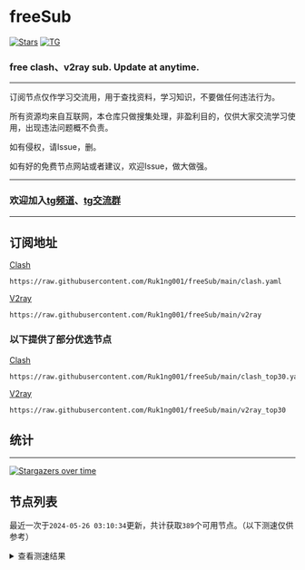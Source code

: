 # freeSub
[![Stars](https://img.shields.io/github/stars/Ruk1ng001/freeSub)](https://github.com/Ruk1ng001/freeSub/stargazers)
[![TG](https://img.shields.io/badge/Telegram-gray?logo=Telegram)](https://t.me/Ruk1ng001)
### free clash、v2ray sub. Update at anytime.

---

订阅节点仅作学习交流用，用于查找资料，学习知识，不要做任何违法行为。

所有资源均来自互联网，本仓库只做搜集处理，非盈利目的，仅供大家交流学习使用，出现违法问题概不负责。

如有侵权，请Issue，删。

如有好的免费节点网站或者建议，欢迎Issue，做大做强。

---

### 欢迎加入[tg频道](https://t.me/Ruk1ng001)、[tg交流群](https://t.me/+-e-b04EE5Cw2NmU1)

---

## 订阅地址
[Clash](https://raw.githubusercontent.com/Ruk1ng001/freeSub/main/clash.yaml)
```
https://raw.githubusercontent.com/Ruk1ng001/freeSub/main/clash.yaml
```
[V2ray](https://raw.githubusercontent.com/Ruk1ng001/freeSub/main/v2ray)
```
https://raw.githubusercontent.com/Ruk1ng001/freeSub/main/v2ray
```
### 以下提供了部分优选节点

[Clash](https://raw.githubusercontent.com/Ruk1ng001/freeSub/main/clash_top30.yaml)
```
https://raw.githubusercontent.com/Ruk1ng001/freeSub/main/clash_top30.yaml
```
[V2ray](https://raw.githubusercontent.com/Ruk1ng001/freeSub/main/v2ray_top30)
```
https://raw.githubusercontent.com/Ruk1ng001/freeSub/main/v2ray_top30
```

## 统计

---

[![Stargazers over time](https://starchart.cc/Ruk1ng001/freeSub.svg)](https://starchart.cc/Ruk1ng001/freeSub)

## 节点列表

最近一次于`2024-05-26 03:10:34`更新，共计获取`389`个可用节点。（以下测速仅供参考）

<details> <summary>查看测速结果</summary>

| 序号 | 节点 | 带宽 | 延迟 |
|:--:|:--:|:--:|:--:|
 | 1 | HK😈github.com/Ruk1ng001_-1960168186 | 3.94MB/s | 448.00ms |
 | 2 | CN😈github.com/Ruk1ng001_1284424214 | 3.58MB/s | 382.00ms |
 | 3 | CN😈github.com/Ruk1ng001_242867408 | 3.35MB/s | 633.00ms |
 | 4 | CN😈github.com/Ruk1ng001_-359419728 | 3.28MB/s | 361.00ms |
 | 5 | CN😈github.com/Ruk1ng001_2124932479 | 3.27MB/s | 312.00ms |
 | 6 | UM😈github.com/Ruk1ng001_-889868164 | 3.16MB/s | 431.00ms |
 | 7 | CN😈github.com/Ruk1ng001_1223709870 | 3.10MB/s | 386.00ms |
 | 8 | CN😈github.com/Ruk1ng001_-616224414 | 3.09MB/s | 804.00ms |
 | 9 | JP😈github.com/Ruk1ng001_1772447082 | 2.99MB/s | 697.00ms |
 | 10 | JP😈github.com/Ruk1ng001_1145725734 | 2.91MB/s | 546.00ms |
 | 11 | CN😈github.com/Ruk1ng001_-1922129779 | 2.90MB/s | 338.00ms |
 | 12 | CN😈github.com/Ruk1ng001_1788757087 | 2.70MB/s | 315.00ms |
 | 13 | Other😈github.com/Ruk1ng001_-101688596 | 2.68MB/s | 657.00ms |
 | 14 | CA😈github.com/Ruk1ng001_1591658842 | 2.48MB/s | 499.00ms |
 | 15 | CN😈github.com/Ruk1ng001_-94882990 | 2.47MB/s | 730.00ms |
 | 16 | CN😈github.com/Ruk1ng001_329700501 | 2.38MB/s | 1280.00ms |
 | 17 | JP😈github.com/Ruk1ng001_-120349366 | 2.37MB/s | 605.00ms |
 | 18 | CN😈github.com/Ruk1ng001_1478045284 | 2.33MB/s | 865.00ms |
 | 19 | JP😈github.com/Ruk1ng001_118365489 | 2.27MB/s | 1106.00ms |
 | 20 | CN😈github.com/Ruk1ng001_-297521625 | 2.21MB/s | 649.00ms |
 | 21 | SG😈github.com/Ruk1ng001_-1725070477 | 2.19MB/s | 1373.00ms |
 | 22 | CN😈github.com/Ruk1ng001_-1031384184 | 2.18MB/s | 471.00ms |
 | 23 | CN😈github.com/Ruk1ng001_-2087116798 | 2.14MB/s | 721.00ms |
 | 24 | CN😈github.com/Ruk1ng001_477943742 | 2.09MB/s | 811.00ms |
 | 25 | HK😈github.com/Ruk1ng001_-902241499 | 2.06MB/s | 728.00ms |
 | 26 | CN😈github.com/Ruk1ng001_1704349606 | 2.04MB/s | 307.00ms |
 | 27 | CN😈github.com/Ruk1ng001_1612293333 | 1.99MB/s | 1100.00ms |
 | 28 | CH😈github.com/Ruk1ng001_1238702783 | 1.96MB/s | 1089.00ms |
 | 29 | CN😈github.com/Ruk1ng001_1058967587 | 1.95MB/s | 344.00ms |
 | 30 | HK😈github.com/Ruk1ng001_-1608408967 | 1.95MB/s | 2386.00ms |
 | 31 | HK😈github.com/Ruk1ng001_-932049898 | 1.95MB/s | 913.00ms |
 | 32 | CN😈github.com/Ruk1ng001_-1960533840 | 1.92MB/s | 395.00ms |
 | 33 | CN😈github.com/Ruk1ng001_1097642371 | 1.88MB/s | 683.00ms |
 | 34 | HK😈github.com/Ruk1ng001_1203476530 | 1.83MB/s | 790.00ms |
 | 35 | HK😈github.com/Ruk1ng001_201739970 | 1.78MB/s | 413.00ms |
 | 36 | SG😈github.com/Ruk1ng001_149570347 | 1.76MB/s | 401.00ms |
 | 37 | HK😈github.com/Ruk1ng001_-677114025 | 1.75MB/s | 1677.00ms |
 | 38 | JP😈github.com/Ruk1ng001_2039626423 | 1.74MB/s | 891.00ms |
 | 39 | Asia😈github.com/Ruk1ng001_-607875752 | 1.69MB/s | 678.00ms |
 | 40 | CN😈github.com/Ruk1ng001_-7431999 | 1.63MB/s | 521.00ms |
 | 41 | JP😈github.com/Ruk1ng001_1938509145 | 1.57MB/s | 1049.00ms |
 | 42 | CN😈github.com/Ruk1ng001_-1710274331 | 1.56MB/s | 378.00ms |
 | 43 | JP😈github.com/Ruk1ng001_1569210954 | 1.56MB/s | 501.00ms |
 | 44 | TW😈github.com/Ruk1ng001_-1005625977 | 1.55MB/s | 974.00ms |
 | 45 | Euro😈github.com/Ruk1ng001_-1778137334 | 1.52MB/s | 801.00ms |
 | 46 | CA😈github.com/Ruk1ng001_-165141417 | 1.48MB/s | 1126.00ms |
 | 47 | CA😈github.com/Ruk1ng001_-352530556 | 1.47MB/s | 926.00ms |
 | 48 | UM😈github.com/Ruk1ng001_-1493420590 | 1.46MB/s | 912.00ms |
 | 49 | CH😈github.com/Ruk1ng001_1075285928 | 1.45MB/s | 392.00ms |
 | 50 | UM😈github.com/Ruk1ng001_1945843757 | 1.45MB/s | 997.00ms |
 | 51 | CA😈github.com/Ruk1ng001_-818877272 | 1.44MB/s | 1284.00ms |
 | 52 | CA😈github.com/Ruk1ng001_-2129686253 | 1.44MB/s | 1800.00ms |
 | 53 | CA😈github.com/Ruk1ng001_845937067 | 1.41MB/s | 1863.00ms |
 | 54 | KR😈github.com/Ruk1ng001_336742953 | 1.37MB/s | 533.00ms |
 | 55 | CN😈github.com/Ruk1ng001_-2015608109 | 1.37MB/s | 1191.00ms |
 | 56 | CN😈github.com/Ruk1ng001_-1319445945 | 1.36MB/s | 380.00ms |
 | 57 | CN😈github.com/Ruk1ng001_703306250 | 1.35MB/s | 383.00ms |
 | 58 | UM😈github.com/Ruk1ng001_-373168241 | 1.35MB/s | 1027.00ms |
 | 59 | CA😈github.com/Ruk1ng001_-355151149 | 1.35MB/s | 1538.00ms |
 | 60 | CH😈github.com/Ruk1ng001_-1001960495 | 1.35MB/s | 730.00ms |
 | 61 | CA😈github.com/Ruk1ng001_1681861153 | 1.35MB/s | 1825.00ms |
 | 62 | JP😈github.com/Ruk1ng001_-205385164 | 1.32MB/s | 989.00ms |
 | 63 | CN😈github.com/Ruk1ng001_1121528462 | 1.29MB/s | 641.00ms |
 | 64 | UM😈github.com/Ruk1ng001_1303578646 | 1.29MB/s | 1255.00ms |
 | 65 | CA😈github.com/Ruk1ng001_312756856 | 1.29MB/s | 1260.00ms |
 | 66 | JP😈github.com/Ruk1ng001_839126155 | 1.27MB/s | 500.00ms |
 | 67 | CA😈github.com/Ruk1ng001_484002641 | 1.27MB/s | 1920.00ms |
 | 68 | UM😈github.com/Ruk1ng001_1739545870 | 1.24MB/s | 1012.00ms |
 | 69 | CA😈github.com/Ruk1ng001_1127543400 | 1.23MB/s | 971.00ms |
 | 70 | CN😈github.com/Ruk1ng001_53375142 | 1.21MB/s | 427.00ms |
 | 71 | JP😈github.com/Ruk1ng001_-1696905495 | 1.21MB/s | 1402.00ms |
 | 72 | SG😈github.com/Ruk1ng001_-2059564339 | 1.20MB/s | 617.00ms |
 | 73 | UM😈github.com/Ruk1ng001_1060594947 | 1.19MB/s | 1052.00ms |
 | 74 | CN😈github.com/Ruk1ng001_-1515620563 | 1.19MB/s | 600.00ms |
 | 75 | CA😈github.com/Ruk1ng001_200979588 | 1.15MB/s | 1694.00ms |
 | 76 | CA😈github.com/Ruk1ng001_2039806136 | 1.14MB/s | 1397.00ms |
 | 77 | CA😈github.com/Ruk1ng001_-1989250554 | 1.14MB/s | 1110.00ms |
 | 78 | FR😈github.com/Ruk1ng001_1388672434 | 1.12MB/s | 1716.00ms |
 | 79 | UM😈github.com/Ruk1ng001_-1039305949 | 1.11MB/s | 1258.00ms |
 | 80 | CA😈github.com/Ruk1ng001_1885262548 | 1.11MB/s | 1626.00ms |
 | 81 | CA😈github.com/Ruk1ng001_-1302396452 | 1.11MB/s | 1577.00ms |
 | 82 | CN😈github.com/Ruk1ng001_-1911823766 | 1.10MB/s | 812.00ms |
 | 83 | US😈github.com/Ruk1ng001_1196487454 | 1.09MB/s | 1054.00ms |
 | 84 | UM😈github.com/Ruk1ng001_-553933340 | 1.08MB/s | 1421.00ms |
 | 85 | UM😈github.com/Ruk1ng001_-618823350 | 1.08MB/s | 1164.00ms |
 | 86 | JP😈github.com/Ruk1ng001_1060809384 | 1.08MB/s | 735.00ms |
 | 87 | CA😈github.com/Ruk1ng001_-1473380220 | 1.08MB/s | 1784.00ms |
 | 88 | CN😈github.com/Ruk1ng001_-1923463505 | 1.08MB/s | 354.00ms |
 | 89 | UM😈github.com/Ruk1ng001_959310995 | 1.07MB/s | 1684.00ms |
 | 90 | KR😈github.com/Ruk1ng001_1125428472 | 1.07MB/s | 1566.00ms |
 | 91 | UM😈github.com/Ruk1ng001_1303543440 | 1.06MB/s | 1234.00ms |
 | 92 | CA😈github.com/Ruk1ng001_979183110 | 1.06MB/s | 2005.00ms |
 | 93 | CA😈github.com/Ruk1ng001_1391546740 | 1.05MB/s | 1739.00ms |
 | 94 | UM😈github.com/Ruk1ng001_664774932 | 1.03MB/s | 1528.00ms |
 | 95 | CH😈github.com/Ruk1ng001_1482933334 | 1.02MB/s | 585.00ms |
 | 96 | US😈github.com/Ruk1ng001_-1264068206 | 1.01MB/s | 1308.00ms |
 | 97 | CA😈github.com/Ruk1ng001_1712162064 | 1.00MB/s | 1552.00ms |
 | 98 | TW😈github.com/Ruk1ng001_-414360870 | 1002.35KB/s | 1023.00ms |
 | 99 | CN😈github.com/Ruk1ng001_686105542 | 993.35KB/s | 565.00ms |
 | 100 | US😈github.com/Ruk1ng001_-1396031484 | 992.11KB/s | 788.00ms |
 | 101 | HK😈github.com/Ruk1ng001_-25292998 | 991.30KB/s | 1087.00ms |
 | 102 | CN😈github.com/Ruk1ng001_842113228 | 981.38KB/s | 1024.00ms |
 | 103 | SG😈github.com/Ruk1ng001_777700868 | 967.75KB/s | 388.00ms |
 | 104 | FR😈github.com/Ruk1ng001_-1611703640 | 961.07KB/s | 1065.00ms |
 | 105 | JP😈github.com/Ruk1ng001_737521229 | 958.08KB/s | 668.00ms |
 | 106 | US😈github.com/Ruk1ng001_1847249382 | 935.99KB/s | 953.00ms |
 | 107 | US😈github.com/Ruk1ng001_-695735583 | 935.99KB/s | 722.00ms |
 | 108 | US😈github.com/Ruk1ng001_-2058638466 | 932.93KB/s | 734.00ms |
 | 109 | UM😈github.com/Ruk1ng001_1097040027 | 932.17KB/s | 739.00ms |
 | 110 | CH😈github.com/Ruk1ng001_-759104754 | 929.56KB/s | 1036.00ms |
 | 111 | US😈github.com/Ruk1ng001_-992842640 | 924.34KB/s | 1774.00ms |
 | 112 | UM😈github.com/Ruk1ng001_359800679 | 923.50KB/s | 1571.00ms |
 | 113 | TW😈github.com/Ruk1ng001_-459808058 | 921.73KB/s | 1792.00ms |
 | 114 | CN😈github.com/Ruk1ng001_538467453 | 921.22KB/s | 1046.00ms |
 | 115 | CN😈github.com/Ruk1ng001_1274728189 | 913.80KB/s | 401.00ms |
 | 116 | FR😈github.com/Ruk1ng001_-695916869 | 906.03KB/s | 787.00ms |
 | 117 | CN😈github.com/Ruk1ng001_1499291798 | 902.10KB/s | 832.00ms |
 | 118 | FR😈github.com/Ruk1ng001_-379124212 | 900.90KB/s | 767.00ms |
 | 119 | US😈github.com/Ruk1ng001_1703285926 | 900.86KB/s | 1157.00ms |
 | 120 | FR😈github.com/Ruk1ng001_1300892440 | 899.93KB/s | 975.00ms |
 | 121 | NL😈github.com/Ruk1ng001_-1994967641 | 898.12KB/s | 1414.00ms |
 | 122 | FR😈github.com/Ruk1ng001_995614948 | 895.87KB/s | 796.00ms |
 | 123 | FR😈github.com/Ruk1ng001_-416544445 | 895.86KB/s | 1186.00ms |
 | 124 | FR😈github.com/Ruk1ng001_1183638361 | 895.49KB/s | 1171.00ms |
 | 125 | FR😈github.com/Ruk1ng001_118942455 | 894.05KB/s | 1769.00ms |
 | 126 | KR😈github.com/Ruk1ng001_-349822655 | 887.17KB/s | 1217.00ms |
 | 127 | FR😈github.com/Ruk1ng001_-1815876387 | 883.43KB/s | 1582.00ms |
 | 128 | FR😈github.com/Ruk1ng001_-1728010228 | 878.03KB/s | 795.00ms |
 | 129 | FR😈github.com/Ruk1ng001_-549524324 | 874.86KB/s | 1092.00ms |
 | 130 | CN😈github.com/Ruk1ng001_-428914340 | 872.36KB/s | 464.00ms |
 | 131 | FR😈github.com/Ruk1ng001_331755800 | 864.07KB/s | 1101.00ms |
 | 132 | PL😈github.com/Ruk1ng001_-1364677211 | 863.61KB/s | 984.00ms |
 | 133 | FR😈github.com/Ruk1ng001_1158107128 | 863.45KB/s | 1040.00ms |
 | 134 | FR😈github.com/Ruk1ng001_2045795544 | 862.20KB/s | 1008.00ms |
 | 135 | CA😈github.com/Ruk1ng001_1262241565 | 861.03KB/s | 1585.00ms |
 | 136 | FR😈github.com/Ruk1ng001_1037780964 | 857.89KB/s | 792.00ms |
 | 137 | FR😈github.com/Ruk1ng001_-790404634 | 854.05KB/s | 858.00ms |
 | 138 | FR😈github.com/Ruk1ng001_589236884 | 848.01KB/s | 824.00ms |
 | 139 | FR😈github.com/Ruk1ng001_1837942177 | 842.01KB/s | 1301.00ms |
 | 140 | CH😈github.com/Ruk1ng001_-1094585714 | 838.59KB/s | 761.00ms |
 | 141 | FR😈github.com/Ruk1ng001_-1663307983 | 837.54KB/s | 1069.00ms |
 | 142 | Other😈github.com/Ruk1ng001_-394796428 | 834.72KB/s | 1660.00ms |
 | 143 | FR😈github.com/Ruk1ng001_-2096321756 | 834.52KB/s | 1031.00ms |
 | 144 | CN😈github.com/Ruk1ng001_-755930153 | 834.48KB/s | 367.00ms |
 | 145 | FR😈github.com/Ruk1ng001_1540704172 | 832.45KB/s | 1226.00ms |
 | 146 | CA😈github.com/Ruk1ng001_1132634313 | 831.72KB/s | 1739.00ms |
 | 147 | PL😈github.com/Ruk1ng001_1939085576 | 830.92KB/s | 1066.00ms |
 | 148 | FR😈github.com/Ruk1ng001_2079344206 | 829.81KB/s | 907.00ms |
 | 149 | GB😈github.com/Ruk1ng001_-2123012980 | 827.96KB/s | 719.00ms |
 | 150 | US😈github.com/Ruk1ng001_796916901 | 823.48KB/s | 760.00ms |
 | 151 | FR😈github.com/Ruk1ng001_1645611922 | 822.88KB/s | 1321.00ms |
 | 152 | GB😈github.com/Ruk1ng001_-1338012212 | 820.16KB/s | 687.00ms |
 | 153 | HK😈github.com/Ruk1ng001_1996931643 | 811.16KB/s | 1025.00ms |
 | 154 | Euro😈github.com/Ruk1ng001_-1504429180 | 809.97KB/s | 1643.00ms |
 | 155 | GB😈github.com/Ruk1ng001_-1570583276 | 800.88KB/s | 756.00ms |
 | 156 | FR😈github.com/Ruk1ng001_1063657475 | 799.14KB/s | 1155.00ms |
 | 157 | US😈github.com/Ruk1ng001_-424472426 | 794.38KB/s | 820.00ms |
 | 158 | UM😈github.com/Ruk1ng001_-862566499 | 790.44KB/s | 1050.00ms |
 | 159 | CN😈github.com/Ruk1ng001_1843838071 | 789.89KB/s | 1356.00ms |
 | 160 | PL😈github.com/Ruk1ng001_884534536 | 787.38KB/s | 867.00ms |
 | 161 | FR😈github.com/Ruk1ng001_-1556674725 | 786.02KB/s | 1476.00ms |
 | 162 | UM😈github.com/Ruk1ng001_1034331182 | 771.57KB/s | 1130.00ms |
 | 163 | FR😈github.com/Ruk1ng001_631136814 | 769.87KB/s | 882.00ms |
 | 164 | UM😈github.com/Ruk1ng001_114711799 | 767.99KB/s | 1065.00ms |
 | 165 | FR😈github.com/Ruk1ng001_-726199911 | 767.70KB/s | 840.00ms |
 | 166 | UM😈github.com/Ruk1ng001_-1986465562 | 763.77KB/s | 1185.00ms |
 | 167 | PL😈github.com/Ruk1ng001_727207495 | 763.48KB/s | 776.00ms |
 | 168 | CN😈github.com/Ruk1ng001_50248640 | 762.95KB/s | 1421.00ms |
 | 169 | JP😈github.com/Ruk1ng001_1671761707 | 761.42KB/s | 2015.00ms |
 | 170 | US😈github.com/Ruk1ng001_1819111370 | 761.07KB/s | 1534.00ms |
 | 171 | UM😈github.com/Ruk1ng001_1472351678 | 757.18KB/s | 1186.00ms |
 | 172 | US😈github.com/Ruk1ng001_856347142 | 749.54KB/s | 1316.00ms |
 | 173 | CN😈github.com/Ruk1ng001_319638692 | 747.61KB/s | 1540.00ms |
 | 174 | US😈github.com/Ruk1ng001_1507849511 | 735.32KB/s | 1241.00ms |
 | 175 | CH😈github.com/Ruk1ng001_1233879076 | 731.93KB/s | 764.00ms |
 | 176 | UM😈github.com/Ruk1ng001_-2100351759 | 729.13KB/s | 1202.00ms |
 | 177 | US😈github.com/Ruk1ng001_1878698898 | 727.21KB/s | 811.00ms |
 | 178 | UM😈github.com/Ruk1ng001_-1090185355 | 721.21KB/s | 1520.00ms |
 | 179 | Euro😈github.com/Ruk1ng001_1600282806 | 704.24KB/s | 1068.00ms |
 | 180 | CN😈github.com/Ruk1ng001_1907738659 | 701.53KB/s | 578.00ms |
 | 181 | CN😈github.com/Ruk1ng001_1708283347 | 701.20KB/s | 685.00ms |
 | 182 | US😈github.com/Ruk1ng001_1490566360 | 697.21KB/s | 777.00ms |
 | 183 | US😈github.com/Ruk1ng001_1108544810 | 688.75KB/s | 785.00ms |
 | 184 | CA😈github.com/Ruk1ng001_-2111222179 | 679.00KB/s | 2271.00ms |
 | 185 | HK😈github.com/Ruk1ng001_1279534408 | 678.58KB/s | 1036.00ms |
 | 186 | GB😈github.com/Ruk1ng001_-1336301803 | 677.28KB/s | 786.00ms |
 | 187 | PL😈github.com/Ruk1ng001_121942279 | 672.91KB/s | 1082.00ms |
 | 188 | CN😈github.com/Ruk1ng001_-1675632582 | 671.63KB/s | 853.00ms |
 | 189 | CN😈github.com/Ruk1ng001_-792038463 | 658.38KB/s | 1700.00ms |
 | 190 | CN😈github.com/Ruk1ng001_-2036597891 | 654.79KB/s | 454.00ms |
 | 191 | CH😈github.com/Ruk1ng001_1839687387 | 651.09KB/s | 1007.00ms |
 | 192 | US😈github.com/Ruk1ng001_787526325 | 643.73KB/s | 761.00ms |
 | 193 | CN😈github.com/Ruk1ng001_1756240449 | 642.87KB/s | 668.00ms |
 | 194 | CH😈github.com/Ruk1ng001_-661647363 | 642.81KB/s | 2906.00ms |
 | 195 | FR😈github.com/Ruk1ng001_-634455245 | 636.50KB/s | 1870.00ms |
 | 196 | CN😈github.com/Ruk1ng001_825794549 | 631.97KB/s | 1106.00ms |
 | 197 | HK😈github.com/Ruk1ng001_1988319447 | 630.36KB/s | 1248.00ms |
 | 198 | Africa😈github.com/Ruk1ng001_-197938760 | 628.52KB/s | 940.00ms |
 | 199 | FR😈github.com/Ruk1ng001_-903392398 | 628.50KB/s | 1070.00ms |
 | 200 | CN😈github.com/Ruk1ng001_773055385 | 626.98KB/s | 360.00ms |
 | 201 | CH😈github.com/Ruk1ng001_1903292082 | 625.84KB/s | 1092.00ms |
 | 202 | SG😈github.com/Ruk1ng001_-386980286 | 624.11KB/s | 2610.00ms |
 | 203 | CA😈github.com/Ruk1ng001_1372135638 | 622.32KB/s | 2257.00ms |
 | 204 | CN😈github.com/Ruk1ng001_-1894441488 | 601.94KB/s | 1126.00ms |
 | 205 | CN😈github.com/Ruk1ng001_-1622989453 | 601.62KB/s | 574.00ms |
 | 206 | US😈github.com/Ruk1ng001_1483712645 | 599.49KB/s | 970.00ms |
 | 207 | NL😈github.com/Ruk1ng001_-159133177 | 594.77KB/s | 1112.00ms |
 | 208 | Other😈github.com/Ruk1ng001_-754782616 | 588.22KB/s | 791.00ms |
 | 209 | CA😈github.com/Ruk1ng001_1683630258 | 587.90KB/s | 2783.00ms |
 | 210 | PL😈github.com/Ruk1ng001_-711640898 | 580.02KB/s | 822.00ms |
 | 211 | JP😈github.com/Ruk1ng001_-1332539964 | 579.58KB/s | 877.00ms |
 | 212 | CN😈github.com/Ruk1ng001_-398884630 | 578.65KB/s | 1081.00ms |
 | 213 | CA😈github.com/Ruk1ng001_2072035133 | 576.69KB/s | 2280.00ms |
 | 214 | PL😈github.com/Ruk1ng001_-2129147082 | 573.26KB/s | 1025.00ms |
 | 215 | CH😈github.com/Ruk1ng001_119394487 | 572.70KB/s | 916.00ms |
 | 216 | JP😈github.com/Ruk1ng001_-1807762825 | 569.82KB/s | 1656.00ms |
 | 217 | JP😈github.com/Ruk1ng001_1930473070 | 559.83KB/s | 787.00ms |
 | 218 | GB😈github.com/Ruk1ng001_1896073365 | 559.00KB/s | 924.00ms |
 | 219 | FR😈github.com/Ruk1ng001_-373948873 | 557.89KB/s | 878.00ms |
 | 220 | US😈github.com/Ruk1ng001_-127118485 | 553.95KB/s | 827.00ms |
 | 221 | PL😈github.com/Ruk1ng001_-495237546 | 553.57KB/s | 938.00ms |
 | 222 | PL😈github.com/Ruk1ng001_805204726 | 552.55KB/s | 976.00ms |
 | 223 | HK😈github.com/Ruk1ng001_-1905948420 | 547.21KB/s | 2300.00ms |
 | 224 | CH😈github.com/Ruk1ng001_-940072104 | 539.84KB/s | 467.00ms |
 | 225 | CN😈github.com/Ruk1ng001_637598389 | 539.12KB/s | 644.00ms |
 | 226 | PL😈github.com/Ruk1ng001_369549477 | 530.81KB/s | 923.00ms |
 | 227 | CA😈github.com/Ruk1ng001_-737938593 | 529.18KB/s | 2161.00ms |
 | 228 | TW😈github.com/Ruk1ng001_1678970574 | 523.90KB/s | 1598.00ms |
 | 229 | TW😈github.com/Ruk1ng001_823365205 | 507.19KB/s | 2551.00ms |
 | 230 | CN😈github.com/Ruk1ng001_999422102 | 501.66KB/s | 835.00ms |
 | 231 | FR😈github.com/Ruk1ng001_-552765619 | 493.19KB/s | 1009.00ms |
 | 232 | CN😈github.com/Ruk1ng001_24015290 | 479.79KB/s | 1860.00ms |
 | 233 | GB😈github.com/Ruk1ng001_1079250985 | 473.83KB/s | 1498.00ms |
 | 234 | HK😈github.com/Ruk1ng001_495783260 | 470.11KB/s | 1155.00ms |
 | 235 | CA😈github.com/Ruk1ng001_-268652047 | 468.99KB/s | 2378.00ms |
 | 236 | UM😈github.com/Ruk1ng001_489497102 | 460.90KB/s | 2274.00ms |
 | 237 | CN😈github.com/Ruk1ng001_1964030541 | 446.45KB/s | 842.00ms |
 | 238 | HK😈github.com/Ruk1ng001_-975398139 | 445.81KB/s | 2321.00ms |
 | 239 | KR😈github.com/Ruk1ng001_-505782783 | 440.08KB/s | 1232.00ms |
 | 240 | PL😈github.com/Ruk1ng001_-967417382 | 439.20KB/s | 814.00ms |
 | 241 | Euro😈github.com/Ruk1ng001_-704925353 | 437.58KB/s | 2128.00ms |
 | 242 | CA😈github.com/Ruk1ng001_1063170120 | 402.37KB/s | 1732.00ms |
 | 243 | UM😈github.com/Ruk1ng001_876316394 | 399.06KB/s | 1068.00ms |
 | 244 | PL😈github.com/Ruk1ng001_977269022 | 396.79KB/s | 1029.00ms |
 | 245 | CN😈github.com/Ruk1ng001_2121892508 | 395.90KB/s | 981.00ms |
 | 246 | CN😈github.com/Ruk1ng001_-1908810807 | 388.92KB/s | 748.00ms |
 | 247 | UM😈github.com/Ruk1ng001_459534470 | 383.10KB/s | 1331.00ms |
 | 248 | TW😈github.com/Ruk1ng001_-604235110 | 378.42KB/s | 1638.00ms |
 | 249 | CA😈github.com/Ruk1ng001_476804553 | 374.49KB/s | 2405.00ms |
 | 250 | CN😈github.com/Ruk1ng001_1801039735 | 371.42KB/s | 1171.00ms |
 | 251 | PL😈github.com/Ruk1ng001_232560701 | 355.54KB/s | 851.00ms |
 | 252 | PL😈github.com/Ruk1ng001_430710048 | 354.31KB/s | 1030.00ms |
 | 253 | CA😈github.com/Ruk1ng001_-1745654583 | 351.75KB/s | 2536.00ms |
 | 254 | GB😈github.com/Ruk1ng001_-69782193 | 350.55KB/s | 971.00ms |
 | 255 | SG😈github.com/Ruk1ng001_-2134427733 | 348.28KB/s | 521.00ms |
 | 256 | Other😈github.com/Ruk1ng001_1582206346 | 347.70KB/s | 1901.00ms |
 | 257 | CN😈github.com/Ruk1ng001_-1725127170 | 340.37KB/s | 514.00ms |
 | 258 | CA😈github.com/Ruk1ng001_-727886657 | 331.51KB/s | 1702.00ms |
 | 259 | PL😈github.com/Ruk1ng001_1550423410 | 330.76KB/s | 1029.00ms |
 | 260 | US😈github.com/Ruk1ng001_-1248491955 | 326.71KB/s | 1537.00ms |
 | 261 | CH😈github.com/Ruk1ng001_-1605186074 | 316.84KB/s | 893.00ms |
 | 262 | Other😈github.com/Ruk1ng001_-336020870 | 310.35KB/s | 1044.00ms |
 | 263 | FR😈github.com/Ruk1ng001_-834642622 | 308.07KB/s | 2123.00ms |
 | 264 | CN😈github.com/Ruk1ng001_-1784601529 | 305.58KB/s | 1015.00ms |
 | 265 | PL😈github.com/Ruk1ng001_-999976788 | 305.53KB/s | 1063.00ms |
 | 266 | TW😈github.com/Ruk1ng001_-406124601 | 295.17KB/s | 996.00ms |
 | 267 | PL😈github.com/Ruk1ng001_1125987866 | 286.85KB/s | 1383.00ms |
 | 268 | PL😈github.com/Ruk1ng001_-72080606 | 286.79KB/s | 1048.00ms |
 | 269 | CN😈github.com/Ruk1ng001_1718811132 | 278.18KB/s | 975.00ms |
 | 270 | HK😈github.com/Ruk1ng001_2005673150 | 262.71KB/s | 627.00ms |
 | 271 | HK😈github.com/Ruk1ng001_-1569915122 | 250.41KB/s | 1985.00ms |
 | 272 | PL😈github.com/Ruk1ng001_1730099612 | 249.51KB/s | 1143.00ms |
 | 273 | US😈github.com/Ruk1ng001_-1184722975 | 249.44KB/s | 1213.00ms |
 | 274 | GB😈github.com/Ruk1ng001_153628593 | 249.08KB/s | 1208.00ms |
 | 275 | PL😈github.com/Ruk1ng001_-1673573971 | 242.99KB/s | 1174.00ms |
 | 276 | CA😈github.com/Ruk1ng001_-1604416111 | 241.50KB/s | 1373.00ms |
 | 277 | JP😈github.com/Ruk1ng001_-1068815478 | 234.40KB/s | 482.00ms |
 | 278 | JP😈github.com/Ruk1ng001_2136171247 | 229.26KB/s | 1379.00ms |
 | 279 | CA😈github.com/Ruk1ng001_1198201419 | 227.37KB/s | 2598.00ms |
 | 280 | US😈github.com/Ruk1ng001_-1506833023 | 224.70KB/s | 901.00ms |
 | 281 | TR😈github.com/Ruk1ng001_-1003593683 | 223.77KB/s | 1340.00ms |
 | 282 | CA😈github.com/Ruk1ng001_-292540982 | 223.61KB/s | 1873.00ms |
 | 283 | PL😈github.com/Ruk1ng001_1472696902 | 221.74KB/s | 1034.00ms |
 | 284 | Other😈github.com/Ruk1ng001_-259159587 | 213.68KB/s | 1185.00ms |
 | 285 | CH😈github.com/Ruk1ng001_474919101 | 210.98KB/s | 1999.00ms |
 | 286 | CA😈github.com/Ruk1ng001_908496882 | 209.17KB/s | 2647.00ms |
 | 287 | GB😈github.com/Ruk1ng001_1219859113 | 206.72KB/s | 1072.00ms |
 | 288 | JP😈github.com/Ruk1ng001_-380161237 | 203.79KB/s | 889.00ms |
 | 289 | UM😈github.com/Ruk1ng001_314498641 | 201.38KB/s | 1373.00ms |
 | 290 | DE😈github.com/Ruk1ng001_-2140880176 | 197.81KB/s | 1228.00ms |
 | 291 | SG😈github.com/Ruk1ng001_2143674631 | 197.43KB/s | 712.00ms |
 | 292 | CN😈github.com/Ruk1ng001_-696201472 | 194.63KB/s | 1069.00ms |
 | 293 | DE😈github.com/Ruk1ng001_458165570 | 194.37KB/s | 1046.00ms |
 | 294 | JP😈github.com/Ruk1ng001_-90273653 | 191.39KB/s | 667.00ms |
 | 295 | KR😈github.com/Ruk1ng001_1421363415 | 190.63KB/s | 1177.00ms |
 | 296 | CA😈github.com/Ruk1ng001_-515259515 | 189.21KB/s | 1458.00ms |
 | 297 | PL😈github.com/Ruk1ng001_-1202310742 | 188.90KB/s | 1230.00ms |
 | 298 | CA😈github.com/Ruk1ng001_-996834628 | 187.55KB/s | 2168.00ms |
 | 299 | DE😈github.com/Ruk1ng001_-1157089419 | 186.12KB/s | 1718.00ms |
 | 300 | DE😈github.com/Ruk1ng001_60235898 | 185.77KB/s | 1027.00ms |
 | 301 | FR😈github.com/Ruk1ng001_1907252038 | 185.18KB/s | 2928.00ms |
 | 302 | CA😈github.com/Ruk1ng001_297018133 | 184.77KB/s | 1684.00ms |
 | 303 | NL😈github.com/Ruk1ng001_737807984 | 182.77KB/s | 1974.00ms |
 | 304 | Other😈github.com/Ruk1ng001_-1297579895 | 175.84KB/s | 2164.00ms |
 | 305 | CA😈github.com/Ruk1ng001_197714604 | 175.08KB/s | 2787.00ms |
 | 306 | UM😈github.com/Ruk1ng001_-1912611524 | 174.58KB/s | 1546.00ms |
 | 307 | CA😈github.com/Ruk1ng001_-1934330841 | 174.39KB/s | 2702.00ms |
 | 308 | US😈github.com/Ruk1ng001_-1875855876 | 172.74KB/s | 918.00ms |
 | 309 | Other😈github.com/Ruk1ng001_-2108589477 | 169.85KB/s | 1447.00ms |
 | 310 | SG😈github.com/Ruk1ng001_1091569262 | 168.87KB/s | 1226.00ms |
 | 311 | PL😈github.com/Ruk1ng001_2090955147 | 167.81KB/s | 2281.00ms |
 | 312 | SG😈github.com/Ruk1ng001_1694492034 | 167.14KB/s | 1285.00ms |
 | 313 | DE😈github.com/Ruk1ng001_-1700198237 | 166.00KB/s | 1274.00ms |
 | 314 | DE😈github.com/Ruk1ng001_181159702 | 165.36KB/s | 1648.00ms |
 | 315 | CA😈github.com/Ruk1ng001_388969824 | 163.80KB/s | 1612.00ms |
 | 316 | CN😈github.com/Ruk1ng001_838451797 | 157.80KB/s | 1051.00ms |
 | 317 | CA😈github.com/Ruk1ng001_2096260033 | 157.59KB/s | 2764.00ms |
 | 318 | PL😈github.com/Ruk1ng001_-1728090304 | 155.09KB/s | 1152.00ms |
 | 319 | HK😈github.com/Ruk1ng001_-166473483 | 150.51KB/s | 1891.00ms |
 | 320 | CA😈github.com/Ruk1ng001_-1721250408 | 149.77KB/s | 2589.00ms |
 | 321 | RU😈github.com/Ruk1ng001_66802701 | 148.60KB/s | 1073.00ms |
 | 322 | CA😈github.com/Ruk1ng001_-1508768369 | 148.28KB/s | 1632.00ms |
 | 323 | CH😈github.com/Ruk1ng001_-932387097 | 139.34KB/s | 1370.00ms |
 | 324 | CA😈github.com/Ruk1ng001_-1065363062 | 138.07KB/s | 1926.00ms |
 | 325 | RU😈github.com/Ruk1ng001_2136017145 | 137.92KB/s | 1291.00ms |
 | 326 | Euro😈github.com/Ruk1ng001_661344923 | 137.54KB/s | 1989.00ms |
 | 327 | CA😈github.com/Ruk1ng001_741077024 | 135.52KB/s | 1699.00ms |
 | 328 | CA😈github.com/Ruk1ng001_447936041 | 135.52KB/s | 2933.00ms |
 | 329 | SG😈github.com/Ruk1ng001_339647967 | 133.80KB/s | 1723.00ms |
 | 330 | HK😈github.com/Ruk1ng001_-1310335647 | 133.42KB/s | 2720.00ms |
 | 331 | CN😈github.com/Ruk1ng001_706619102 | 127.97KB/s | 1224.00ms |
 | 332 | RU😈github.com/Ruk1ng001_815983057 | 126.90KB/s | 1209.00ms |
 | 333 | FR😈github.com/Ruk1ng001_1514432225 | 124.13KB/s | 2603.00ms |
 | 334 | SG😈github.com/Ruk1ng001_1993975900 | 124.12KB/s | 1299.00ms |
 | 335 | SG😈github.com/Ruk1ng001_-92290132 | 122.96KB/s | 1276.00ms |
 | 336 | HK😈github.com/Ruk1ng001_-1620562702 | 122.95KB/s | 1151.00ms |
 | 337 | CN😈github.com/Ruk1ng001_-324042234 | 121.80KB/s | 910.00ms |
 | 338 | CA😈github.com/Ruk1ng001_-814264347 | 121.09KB/s | 1843.00ms |
 | 339 | RU😈github.com/Ruk1ng001_-172966933 | 117.55KB/s | 1475.00ms |
 | 340 | US😈github.com/Ruk1ng001_-934267031 | 116.93KB/s | 1255.00ms |
 | 341 | CN😈github.com/Ruk1ng001_-1643950267 | 115.28KB/s | 886.00ms |
 | 342 | SG😈github.com/Ruk1ng001_-414846659 | 115.10KB/s | 2099.00ms |
 | 343 | CA😈github.com/Ruk1ng001_9008673 | 114.74KB/s | 1681.00ms |
 | 344 | CA😈github.com/Ruk1ng001_1241718615 | 111.74KB/s | 2328.00ms |
 | 345 | UM😈github.com/Ruk1ng001_-166003399 | 109.35KB/s | 2363.00ms |
 | 346 | Other😈github.com/Ruk1ng001_823883254 | 108.23KB/s | 1777.00ms |
 | 347 | SG😈github.com/Ruk1ng001_1092046360 | 105.77KB/s | 1266.00ms |
 | 348 | CA😈github.com/Ruk1ng001_530281453 | 105.21KB/s | 2544.00ms |
 | 349 | SG😈github.com/Ruk1ng001_39864713 | 105.10KB/s | 1245.00ms |
 | 350 | RU😈github.com/Ruk1ng001_-52781279 | 104.57KB/s | 2115.00ms |
 | 351 | ChatGPT😈github.com/Ruk1ng001_784932094 | 104.32KB/s | 1271.00ms |
 | 352 | CA😈github.com/Ruk1ng001_-795787398 | 104.01KB/s | 2883.00ms |
 | 353 | GB😈github.com/Ruk1ng001_-930683319 | 103.49KB/s | 914.00ms |
 | 354 | SG😈github.com/Ruk1ng001_54239677 | 103.09KB/s | 1732.00ms |
 | 355 | SG😈github.com/Ruk1ng001_74991844 | 101.90KB/s | 1717.00ms |
 | 356 | CA😈github.com/Ruk1ng001_-159439833 | 101.79KB/s | 1674.00ms |
 | 357 | SG😈github.com/Ruk1ng001_-1787303544 | 97.94KB/s | 1664.00ms |
 | 358 | CN😈github.com/Ruk1ng001_-521648984 | 97.25KB/s | 1484.00ms |
 | 359 | CN😈github.com/Ruk1ng001_407303694 | 95.44KB/s | 2915.00ms |
 | 360 | CA😈github.com/Ruk1ng001_1443729558 | 94.47KB/s | 1390.00ms |
 | 361 | PL😈github.com/Ruk1ng001_-274181699 | 91.15KB/s | 2824.00ms |
 | 362 | DE😈github.com/Ruk1ng001_16216811 | 90.64KB/s | 1159.00ms |
 | 363 | SG😈github.com/Ruk1ng001_1676283943 | 89.92KB/s | 1763.00ms |
 | 364 | SG😈github.com/Ruk1ng001_1302227927 | 87.32KB/s | 2880.00ms |
 | 365 | TW😈github.com/Ruk1ng001_-1472012229 | 85.03KB/s | 2935.00ms |
 | 366 | TR😈github.com/Ruk1ng001_201922853 | 82.96KB/s | 1808.00ms |
 | 367 | Other😈github.com/Ruk1ng001_901282374 | 81.36KB/s | 1838.00ms |
 | 368 | CN😈github.com/Ruk1ng001_907012939 | 80.67KB/s | 2223.00ms |
 | 369 | CA😈github.com/Ruk1ng001_321207043 | 77.57KB/s | 1810.00ms |
 | 370 | SG😈github.com/Ruk1ng001_-1677466255 | 76.36KB/s | 2003.00ms |
 | 371 | Euro😈github.com/Ruk1ng001_2099714449 | 76.11KB/s | 2122.00ms |
 | 372 | CH😈github.com/Ruk1ng001_-826177220 | 75.72KB/s | 1273.00ms |
 | 373 | CN😈github.com/Ruk1ng001_906394546 | 75.19KB/s | 2168.00ms |
 | 374 | SG😈github.com/Ruk1ng001_578114619 | 73.33KB/s | 1751.00ms |
 | 375 | CA😈github.com/Ruk1ng001_40017571 | 69.23KB/s | 2692.00ms |
 | 376 | KR😈github.com/Ruk1ng001_1038605240 | 69.19KB/s | 1572.00ms |
 | 377 | CN😈github.com/Ruk1ng001_1960632347 | 68.92KB/s | 1491.00ms |
 | 378 | CN😈github.com/Ruk1ng001_535410740 | 67.96KB/s | 1045.00ms |
 | 379 | SG😈github.com/Ruk1ng001_1670820960 | 67.71KB/s | 2821.00ms |
 | 380 | CA😈github.com/Ruk1ng001_651988116 | 67.40KB/s | 1825.00ms |
 | 381 | CA😈github.com/Ruk1ng001_-1896530004 | 66.49KB/s | 2134.00ms |
 | 382 | CN😈github.com/Ruk1ng001_-989331525 | 65.19KB/s | 2053.00ms |
 | 383 | SG😈github.com/Ruk1ng001_-1029647442 | 64.34KB/s | 1448.00ms |
 | 384 | Euro😈github.com/Ruk1ng001_679359252 | 61.06KB/s | 2235.00ms |
 | 385 | PL😈github.com/Ruk1ng001_-1409690240 | 60.94KB/s | 2055.00ms |
 | 386 | SG😈github.com/Ruk1ng001_-498392260 | 60.67KB/s | 1742.00ms |
 | 387 | JP😈github.com/Ruk1ng001_-986139876 | 60.45KB/s | 2116.00ms |
 | 388 | Other😈github.com/Ruk1ng001_-1550720840 | 58.92KB/s | 2522.00ms |
 | 389 | TW😈github.com/Ruk1ng001_961392496 | 55.08KB/s | 2344.00ms |


</details>